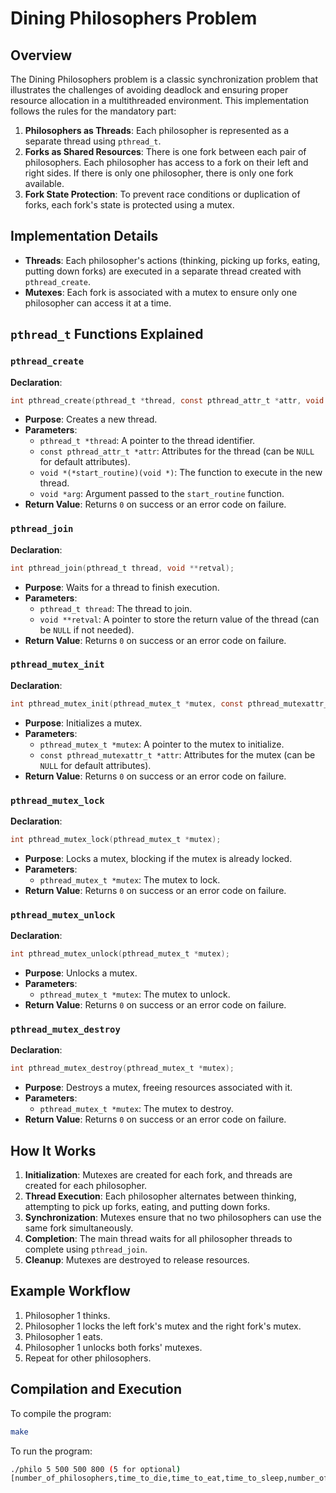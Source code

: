# Dining Philosophers Problem

## Overview
The Dining Philosophers problem is a classic synchronization problem that illustrates the challenges of avoiding deadlock and ensuring proper resource allocation in a multithreaded environment. This implementation follows the rules for the mandatory part:

1. **Philosophers as Threads**: Each philosopher is represented as a separate thread using `pthread_t`.
2. **Forks as Shared Resources**: There is one fork between each pair of philosophers. Each philosopher has access to a fork on their left and right sides. If there is only one philosopher, there is only one fork available.
3. **Fork State Protection**: To prevent race conditions or duplication of forks, each fork's state is protected using a mutex.

## Implementation Details
- **Threads**: Each philosopher's actions (thinking, picking up forks, eating, putting down forks) are executed in a separate thread created with `pthread_create`.
- **Mutexes**: Each fork is associated with a mutex to ensure only one philosopher can access it at a time.

## `pthread_t` Functions Explained

### `pthread_create`
**Declaration**:
```c
int pthread_create(pthread_t *thread, const pthread_attr_t *attr, void *(*start_routine)(void *), void *arg);
```
- **Purpose**: Creates a new thread.
- **Parameters**:
  - `pthread_t *thread`: A pointer to the thread identifier.
  - `const pthread_attr_t *attr`: Attributes for the thread (can be `NULL` for default attributes).
  - `void *(*start_routine)(void *)`: The function to execute in the new thread.
  - `void *arg`: Argument passed to the `start_routine` function.
- **Return Value**: Returns `0` on success or an error code on failure.

### `pthread_join`
**Declaration**:
```c
int pthread_join(pthread_t thread, void **retval);
```
- **Purpose**: Waits for a thread to finish execution.
- **Parameters**:
  - `pthread_t thread`: The thread to join.
  - `void **retval`: A pointer to store the return value of the thread (can be `NULL` if not needed).
- **Return Value**: Returns `0` on success or an error code on failure.

### `pthread_mutex_init`
**Declaration**:
```c
int pthread_mutex_init(pthread_mutex_t *mutex, const pthread_mutexattr_t *attr);
```
- **Purpose**: Initializes a mutex.
- **Parameters**:
  - `pthread_mutex_t *mutex`: A pointer to the mutex to initialize.
  - `const pthread_mutexattr_t *attr`: Attributes for the mutex (can be `NULL` for default attributes).
- **Return Value**: Returns `0` on success or an error code on failure.

### `pthread_mutex_lock`
**Declaration**:
```c
int pthread_mutex_lock(pthread_mutex_t *mutex);
```
- **Purpose**: Locks a mutex, blocking if the mutex is already locked.
- **Parameters**:
  - `pthread_mutex_t *mutex`: The mutex to lock.
- **Return Value**: Returns `0` on success or an error code on failure.

### `pthread_mutex_unlock`
**Declaration**:
```c
int pthread_mutex_unlock(pthread_mutex_t *mutex);
```
- **Purpose**: Unlocks a mutex.
- **Parameters**:
  - `pthread_mutex_t *mutex`: The mutex to unlock.
- **Return Value**: Returns `0` on success or an error code on failure.

### `pthread_mutex_destroy`
**Declaration**:
```c
int pthread_mutex_destroy(pthread_mutex_t *mutex);
```
- **Purpose**: Destroys a mutex, freeing resources associated with it.
- **Parameters**:
  - `pthread_mutex_t *mutex`: The mutex to destroy.
- **Return Value**: Returns `0` on success or an error code on failure.

## How It Works
1. **Initialization**: Mutexes are created for each fork, and threads are created for each philosopher.
2. **Thread Execution**: Each philosopher alternates between thinking, attempting to pick up forks, eating, and putting down forks.
3. **Synchronization**: Mutexes ensure that no two philosophers can use the same fork simultaneously.
4. **Completion**: The main thread waits for all philosopher threads to complete using `pthread_join`.
5. **Cleanup**: Mutexes are destroyed to release resources.

## Example Workflow
1. Philosopher 1 thinks.
2. Philosopher 1 locks the left fork's mutex and the right fork's mutex.
3. Philosopher 1 eats.
4. Philosopher 1 unlocks both forks' mutexes.
5. Repeat for other philosophers.

## Compilation and Execution
To compile the program:
```bash
make
```
To run the program:
```bash
./philo 5 500 500 800 (5 for optional)
[number_of_philosophers,time_to_die,time_to_eat,time_to_sleep,number_of_times_each_philosopher_must_eat]
```
